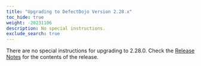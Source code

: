 ```yaml
---
title: "Upgrading to DefectDojo Version 2.28.x"
toc_hide: true
weight: -20231106
description: No special instructions.
exclude_search: true
---
```

There are no special instructions for upgrading to 2.28.0. Check the [Release Notes](https://github.com/DefectDojo/django-DefectDojo/releases/tag/2.28.0) for the contents of the release.
